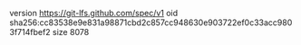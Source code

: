 version https://git-lfs.github.com/spec/v1
oid sha256:cc83538e9e831a98871cbd2c857cc948630e903722ef0c33acc9803f714fbef2
size 8078
